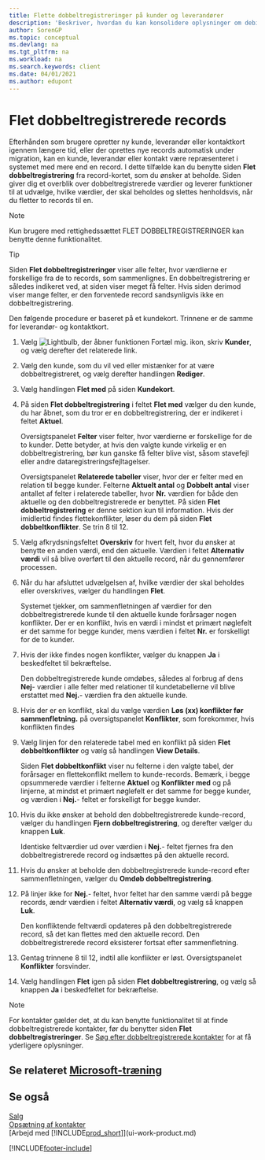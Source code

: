 ```yaml
---
title: Flette dobbeltregistreringer på kunder og leverandører
description: 'Beskriver, hvordan du kan konsolidere oplysninger om debitorer eller kreditorer, når du har dubletter af poster.'
author: SorenGP
ms.topic: conceptual
ms.devlang: na
ms.tgt_pltfrm: na
ms.workload: na
ms.search.keywords: client
ms.date: 04/01/2021
ms.author: edupont
---
```

# <a name="merge-duplicate-records" />Flet dobbeltregistrerede records

Efterhånden som brugere opretter ny kunde, leverandør eller kontaktkort igennem længere tid, eller der oprettes nye records automatisk under migration, kan en kunde, leverandør eller kontakt være repræsenteret i systemet med mere end en record. I dette tilfælde kan du benytte siden **Flet dobbeltregistrering** fra record-kortet, som du ønsker at beholde. Siden giver dig et overblik over dobbeltregistrerede værdier og leverer funktioner til at udvælge, hvilke værdier, der skal beholdes og slettes henholdsvis, når du fletter to records til en.

> [!NOTE]
> Kun brugere med rettighedssættet FLET DOBBELTREGISTRERINGER kan benytte denne funktionalitet.

> [!TIP]
> Siden **Flet dobbeltregistreringer** viser alle felter, hvor værdierne er forskellige fra de to records, som sammenlignes. En dobbeltregistrering er således indikeret ved, at siden viser meget få felter. Hvis siden derimod viser mange felter, er den forventede record sandsynligvis ikke en dobbeltregistrering.

Den følgende procedure er baseret på et kundekort. Trinnene er de samme for leverandør- og kontaktkort.

1. Vælg ![Lightbulb, der åbner funktionen Fortæl mig.](media/ui-search/search_small.png "Fortæl mig, hvad du vil foretage dig") ikon, skriv **Kunder**, og vælg derefter det relaterede link.
2. Vælg den kunde, som du vil ved eller mistænker for at være dobbeltregistreret, og vælg derefter handlingen **Rediger**.
3. Vælg handlingen **Flet med** på siden **Kundekort**.
4. På siden **Flet dobbeltregistrering** i feltet **Flet med** vælger du den kunde, du har åbnet, som du tror er en dobbeltregistrering, der er indikeret i feltet **Aktuel**.

    Oversigtspanelet **Felter** viser felter, hvor værdierne er forskellige for de to kunder. Dette betyder, at hvis den valgte kunde virkelig er en dobbeltregistrering, bør kun ganske få felter blive vist, såsom stavefejl eller andre dataregistreringsfejltagelser.

    Oversigtspanelet **Relaterede tabeller** viser, hvor der er felter med en relation til begge kunder. Felterne **Aktuelt antal** og **Dobbelt antal** viser antallet af felter i relaterede tabeller, hvor **Nr.** værdien for både den aktuelle og den dobbeltregistrerede er benyttet. På siden **Flet dobbeltregistrering** er denne sektion kun til information. Hvis der imidlertid findes flettekonflikter, løser du dem på siden **Flet dobbeltkonflikter**. Se trin 8 til 12.   

5. Vælg afkrydsningsfeltet **Overskriv** for hvert felt, hvor du ønsker at benytte en anden værdi, end den aktuelle. Værdien i feltet **Alternativ værdi** vil så blive overført til den aktuelle record, når du gennemfører processen.
6. Når du har afsluttet udvælgelsen af, hvilke værdier der skal beholdes eller overskrives, vælger du handlingen **Flet**.

    Systemet tjekker, om sammenfletningen af værdier for den dobbeltregistrerede kunde til den aktuelle kunde forårsager nogen konflikter. Der er en konflikt, hvis en værdi i mindst et primært nøglefelt er det samme for begge kunder, mens værdien i feltet **Nr.** er forskelligt for de to kunder.

7. Hvis der ikke findes nogen konflikter, vælger du knappen **Ja** i beskedfeltet til bekræftelse.

    Den dobbeltregistrerede kunde omdøbes, således al forbrug af dens **Nej**- værdier i alle felter med relationer til kundetabellerne vil blive erstattet med **Nej.**- værdien fra den aktuelle kunde.
8. Hvis der er en konflikt, skal du vælge værdien **Løs (xx) konflikter før sammenfletning.** på oversigtspanelet **Konflikter**, som forekommer, hvis konflikten findes
9. Vælg linjen for den relaterede tabel med en konflikt på siden **Flet dobbeltkonflikter** og vælg så handlingen **View Details**.

    Siden **Flet dobbeltkonflikt** viser nu felterne i den valgte tabel, der forårsager en flettekonflikt mellem to kunde-records. Bemærk, i begge opsummerede værdier i felterne **Aktuel** og **Konflikter med** og på linjerne, at mindst et primært nøglefelt er det samme for begge kunder, og værdien i **Nej.**- feltet er forskelligt for begge kunder.   
10. Hvis du ikke ønsker at behold den dobbeltregistrerede kunde-record, vælger du handlingen **Fjern dobbeltregistrering**, og derefter vælger du knappen **Luk**.

    Identiske feltværdier ud over værdien i **Nej.**- feltet fjernes fra den dobbeltregistrerede record og indsættes på den aktuelle record.
11. Hvis du ønsker at beholde den dobbeltregistrerede kunde-record efter sammenfletningen, vælger du **Omdøb dobbeltregistrering**.
12. På linjer ikke for **Nej.**- feltet, hvor feltet har den samme værdi på begge records, ændr værdien i feltet **Alternativ værdi**, og vælg så knappen **Luk**.

    Den konfliktende feltværdi opdateres på den dobbeltregistrerede record, så det kan flettes med den aktuelle record. Den dobbeltregistrerede record eksisterer fortsat efter sammenfletning.
13. Gentag trinnene 8 til 12, indtil alle konflikter er løst. Oversigtspanelet **Konflikter** forsvinder.
14. Vælg handlingen **Flet** igen på siden **Flet dobbeltregistrering**, og vælg så knappen **Ja** i beskedfeltet for bekræftelse.

> [!NOTE]
> For kontakter gælder det, at du kan benytte funktionalitet til at finde dobbeltregistrerede kontakter, før du benytter siden **Flet dobbeltregistreringer**. Se [Søg efter dobbeltregistrerede kontakter](marketing-setup-contacts.md#searching-for-duplicate-contacts) for at få yderligere oplysninger.

## <a name="see-related-microsoft-training" />Se relateret [Microsoft-træning](/training/modules/trade-master-data-dynamics-365-business-central/)

## <a name="see-also" />Se også

[Salg](sales-manage-sales.md)  
[Opsætning af kontakter](marketing-setup-contacts.md)  
[Arbejd med [!INCLUDE[prod_short](includes/prod_short.md)]](ui-work-product.md)


[!INCLUDE[footer-include](includes/footer-banner.md)]
